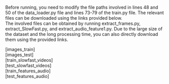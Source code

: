 Before running, you need to modify the file paths involved in lines 48 and 50 of the data_loader.py file and lines 73-79 of the train.py file. The relevant files can be downloaded using the links provided below.  
The involved files can be obtained by running extract_frames.py, extract_SlowFast.py, and extract_audio_feature1.py. Due to the large size of the dataset and the long processing time, you can also directly download them using the provided links.

[images_train]  
[images_test]  
[train_slowfast_videos]  
[test_slowfast_videos]  
[train_features_audio]  
[test_features_audio]  
